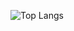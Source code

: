 
![Top Langs](https://github-readme-stats.vercel.app/api/top-langs/?username=sitaramoli&layout=compact)

